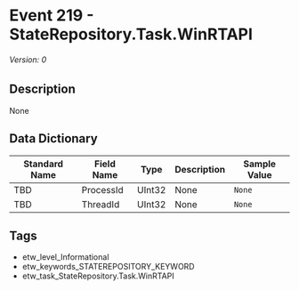 # Event 219 - StateRepository.Task.WinRTAPI
###### Version: 0

## Description
None

## Data Dictionary
|Standard Name|Field Name|Type|Description|Sample Value|
|---|---|---|---|---|
|TBD|ProcessId|UInt32|None|`None`|
|TBD|ThreadId|UInt32|None|`None`|

## Tags
* etw_level_Informational
* etw_keywords_STATEREPOSITORY_KEYWORD
* etw_task_StateRepository.Task.WinRTAPI
